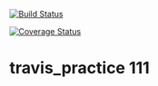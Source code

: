 [![Build Status](https://travis-ci.org/nikul-serpentcs/travis_practice.svg?branch=master)](https://travis-ci.org/nikul-serpentcs/travis_practice)

[![Coverage Status](https://coveralls.io/repos/github/nikul-serpentcs/travis_practice.svg?branch=master&t=ca7dQw)](https://coveralls.io/github/nikul-serpentcs/travis_practice?branch=10.0)

# travis_practice 111
